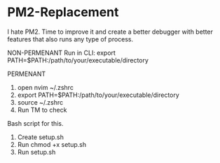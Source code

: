 # PM2-Replacement
I hate PM2. Time to improve it and create a better debugger with better features that also runs any type of process.

NON-PERMENANT
Run in CLI: export PATH=$PATH:/path/to/your/executable/directory

PERMENANT
1. open nvim ~/.zshrc
2. export PATH=$PATH:/path/to/your/executable/directory
3. source ~/.zshrc
4. Run TM to check

Bash script for this.
1. Create setup.sh
2. Run chmod +x setup.sh
3. Run setup.sh
